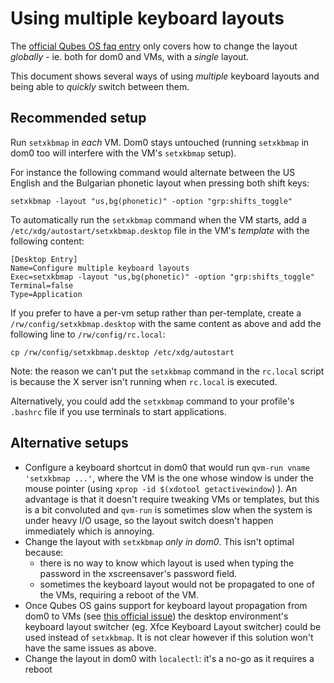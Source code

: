 Using multiple keyboard layouts
===============================

The [official Qubes OS faq entry](https://www.qubes-os.org/faq/#my-keyboard-layout-settings-are-not-behaving-correctly-what-should-i-do) only covers how to change the layout *globally* - ie. both for dom0 and VMs, with a *single* layout.

This document shows several ways of using *multiple* keyboard layouts and being able to *quickly* switch between them.

Recommended setup
-----------------

Run `setxkbmap` in *each* VM. Dom0 stays untouched (running `setxkbmap` in dom0 too will interfere with the VM's `setxkbmap` setup).

For instance the following command would alternate between the US English and the Bulgarian phonetic layout when pressing both shift keys:

~~~
setxkbmap -layout "us,bg(phonetic)" -option "grp:shifts_toggle"
~~~

To automatically run the `setxkbmap` command when the VM starts, add a `/etc/xdg/autostart/setxkbmap.desktop` file in the VM's *template* with the following content:

~~~
[Desktop Entry]
Name=Configure multiple keyboard layouts
Exec=setxkbmap -layout "us,bg(phonetic)" -option "grp:shifts_toggle"
Terminal=false
Type=Application
~~~

If you prefer to have a per-vm setup rather than per-template, create a `/rw/config/setxkbmap.desktop` with the same content as above and add the following line to `/rw/config/rc.local`:

~~~
cp /rw/config/setxkbmap.desktop /etc/xdg/autostart
~~~

Note: the reason we can't put the `setxkbmap` command in the `rc.local` script is because the X server isn't running when `rc.local` is executed.

Alternatively, you could add the `setxkbmap` command to your profile's `.bashrc` file if you use terminals to start applications.


Alternative setups
------------------

- Configure a keyboard shortcut in dom0 that would run `qvm-run vname 'setxkbmap ...'`, where the VM is the one whose window is under the mouse pointer (using `xprop -id $(xdotool getactivewindow`) ). An advantage is that it doesn't require tweaking VMs or templates, but this is a bit convoluted and `qvm-run` is sometimes slow when the system is under heavy I/O usage, so the layout switch doesn't happen immediately which is annoying.
- Change the layout with `setxkbmap` *only in dom0*. This isn't optimal because:
    - there is no way to know which layout is used when typing the password in the xscreensaver's password field.
    - sometimes the keyboard layout would not be propagated to one of the VMs, requiring a reboot of the VM. 
- Once Qubes OS gains support for keyboard layout propagation from dom0 to VMs (see [this official issue](https://github.com/QubesOS/qubes-issues/issues/1396)) the desktop environment's keyboard layout switcher (eg. Xfce Keyboard Layout switcher) could be used instead of `setxkbmap`.  It is not clear however if this solution won't have the same issues as above.
- Change the layout in dom0 with `localectl`: it's a no-go as it requires a reboot

